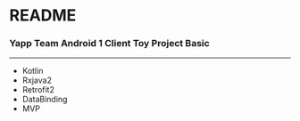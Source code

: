 # README

### Yapp Team Android 1 Client Toy Project Basic
---
- Kotlin
- Rxjava2
- Retrofit2
- DataBinding
- MVP




